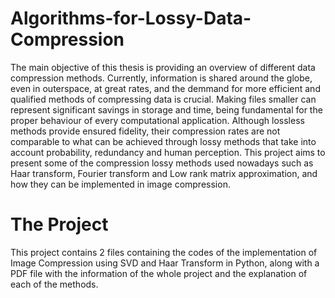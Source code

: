 # Algorithms-for-Lossy-Data-Compression

The main objective of this thesis is providing an overview of different data compression methods. Currently, information is shared around the globe, even in outerspace, at great rates, and the demmand for more efficient and qualified methods of compressing data is crucial. Making files smaller can represent significant savings in storage and time, being fundamental for the proper behaviour of every computational application. Although lossless methods provide ensured fidelity, their compression rates are not comparable to what can be achieved through lossy methods that take into account probability, redundancy and human perception. This project aims to present some of the compression lossy methods used nowadays such as Haar transform, Fourier transform and Low rank matrix approximation, and how they can be implemented in image compression.   

# The Project

This project contains 2 files containing the codes of the implementation of Image Compression using SVD and Haar Transform in Python, along with a PDF file with the information of the whole project and the explanation of each of the methods.
